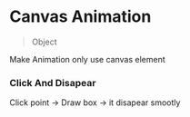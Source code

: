 # Canvas Animation

> Object

Make Animation only use canvas element

### Click And Disapear

Click point -> Draw box -> it disapear smootly